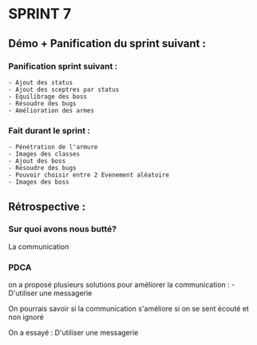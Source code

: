 # SPRINT 7

## Démo + Panification du sprint suivant :
    
### Panification sprint suivant :
    - Ajout des status
    - Ajout des sceptres par status
    - Equilibrage des boss
    - Résoudre des bugs
    - Amélioration des armes
    
### Fait durant le sprint :
    - Pénétration de l'armure
    - Images des classes
    - Ajout des boss
    - Résoudre des bugs
    - Pouvoir choisir entre 2 Evenement aléatoire
    - Images des boss
    
## Rétrospective : 

### Sur quoi avons nous butté?

La communication

### PDCA

on a proposé plusieurs solutions pour améliorer la communication : 
    - D'utiliser une messagerie

   
On pourrais savoir si la communication s'améliore si on se sent écouté 
et non ignoré

On a essayé : D'utiliser une messagerie
